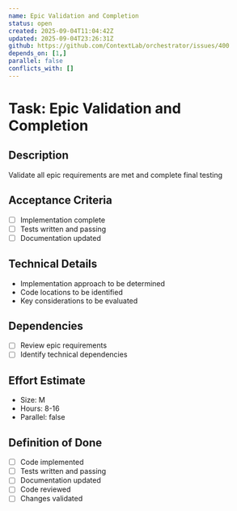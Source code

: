 ```yaml
---
name: Epic Validation and Completion
status: open
created: 2025-09-04T11:04:42Z
updated: 2025-09-04T23:26:31Z
github: https://github.com/ContextLab/orchestrator/issues/400
depends_on: [1,]
parallel: false
conflicts_with: []
---
```


# Task: Epic Validation and Completion

## Description
Validate all epic requirements are met and complete final testing

## Acceptance Criteria
- [ ] Implementation complete
- [ ] Tests written and passing
- [ ] Documentation updated

## Technical Details
- Implementation approach to be determined
- Code locations to be identified
- Key considerations to be evaluated

## Dependencies
- [ ] Review epic requirements
- [ ] Identify technical dependencies

## Effort Estimate
- Size: M
- Hours: 8-16
- Parallel: false

## Definition of Done
- [ ] Code implemented
- [ ] Tests written and passing
- [ ] Documentation updated
- [ ] Code reviewed
- [ ] Changes validated
